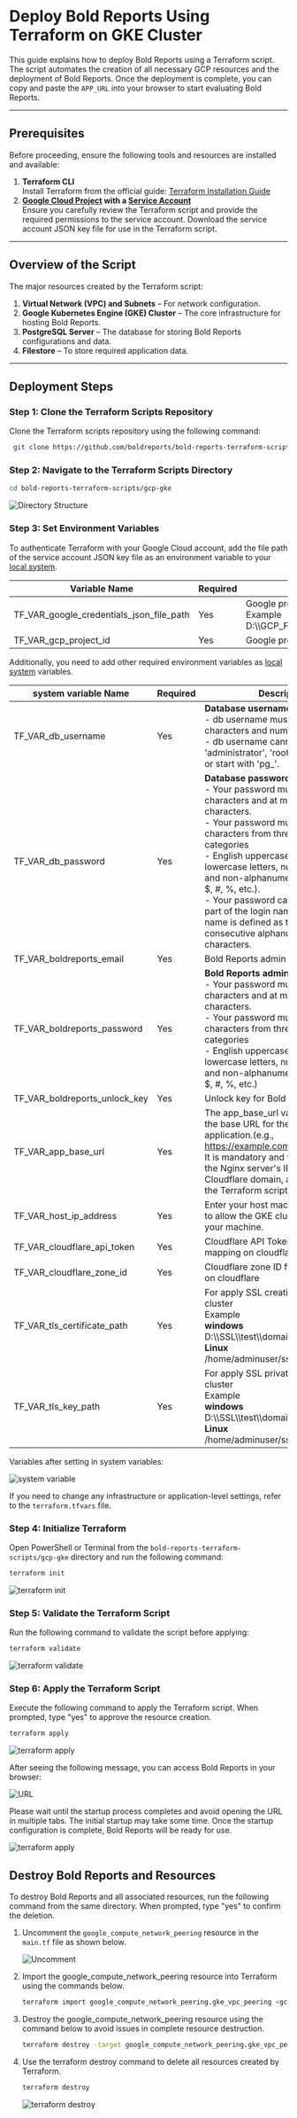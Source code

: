 # Deploy Bold Reports Using Terraform on GKE Cluster

This guide explains how to deploy Bold Reports using a Terraform script. The script automates the creation of all necessary GCP resources and the deployment of Bold Reports. Once the deployment is complete, you can copy and paste the `APP_URL` into your browser to start evaluating Bold Reports.

---

## Prerequisites

Before proceeding, ensure the following tools and resources are installed and available:

1. **Terraform CLI**  
   Install Terraform from the official guide: [Terraform Installation Guide](https://developer.hashicorp.com/terraform/tutorials/aws-get-started/install-cli)
2. **[Google Cloud Project](https://developers.google.com/workspace/guides/create-project) with a [Service Account](https://learn.microsoft.com/en-us/entra/identity-platform/howto-create-service-principal-portal)**  
   Ensure you carefully review the Terraform script and provide the required permissions to the service account. Download the service account JSON key file for use in the Terraform script.

---

## Overview of the Script

The major resources created by the Terraform script:

1. **Virtual Network (VPC) and Subnets** – For network configuration.
2. **Google Kubernetes Engine (GKE) Cluster** – The core infrastructure for hosting Bold Reports.
3. **PostgreSQL Server** – The database for storing Bold Reports configurations and data.
4. **Filestore** – To store required application data.

---

## Deployment Steps

### Step 1: Clone the Terraform Scripts Repository
Clone the Terraform scripts repository using the following command:

```sh
 git clone https://github.com/boldreports/bold-reports-terraform-scripts.git
```

### Step 2: Navigate to the Terraform Scripts Directory

```sh
cd bold-reports-terraform-scripts/gcp-gke
```

![Directory Structure](./images/directory-structure.png)

### Step 3: Set Environment Variables
To authenticate Terraform with your Google Cloud account, add the file path of the service account JSON key file as an environment variable to your [local system](https://chlee.co/how-to-setup-environment-variables-for-windows-mac-and-linux/).

| Variable Name                   | Required | Description                                      |
|----------------------------------|----------|--------------------------------------------------|
| TF_VAR_google_credentials_json_file_path | Yes      | Google project authentication.<br>Example <br>D:\\\GCP_Files\\\google_credentials.json                  |
| TF_VAR_gcp_project_id | Yes      | Google project authentication.|

Additionally, you need to add other required environment variables as [local system](https://chlee.co/how-to-setup-environment-variables-for-windows-mac-and-linux/) variables.

| system variable Name         | Required | Description                                       |
|------------------------------|----------|---------------------------------------------------|
| TF_VAR_db_username            | Yes     | **Database username** <br> - db username must only contain characters and numbers.<br> - db username cannot be 'admin', 'administrator', 'root', 'guest', 'public' or start with 'pg_'.
| TF_VAR_db_password           | Yes      | **Database password** <br> - Your password must be at least 8 characters and at most 128 characters.<br> - Your password must contain characters from three of the following categories<br> - English uppercase letters, English lowercase letters, numbers (0-9), and non-alphanumeric characters (!, $, #, %, etc.).<br> - Your password cannot contain all or part of the login name. Part of a login name is defined as three or more consecutive alphanumeric characters.                                 |
| TF_VAR_boldreports_email          | Yes      | Bold Reports admin Email                               |
| TF_VAR_boldreports_password       | Yes      | **Bold Reports admin password**<br> - Your password must be at least 8 characters and at most 128 characters.<br> - Your password must contain characters from three of the following categories<br> - English uppercase letters, English lowercase letters, numbers (0-9), and non-alphanumeric characters (!, $, #, %, etc.)|
| TF_VAR_boldreports_unlock_key     | Yes      | Unlock key for Bold Reports                            |
| TF_VAR_app_base_url          | Yes      | The app_base_url variable is used as the base URL for the Bold Reports application.(e.g., https://example.com).<br> It is mandatory and will be mapped to the Nginx server's IP using a Cloudflare domain, as configured by the Terraform script.<br>                                          |
| TF_VAR_host_ip_address       | Yes      | Enter your host machine's IP address to allow the GKE cluster to connect to your machine.|
| TF_VAR_cloudflare_api_token  | Yes      | Cloudflare API Token for DNS mapping on cloudflare|
| TF_VAR_cloudflare_zone_id    | Yes      | Cloudflare zone ID for DNS mapping on cloudflare  |
| TF_VAR_tls_certificate_path  | Yes      |For apply SSL creatificate on GKE cluster <br>Example <br>**windows**<br>D:\\\SSL\\\test\\\domain.crt<br>**Linux**<br>/home/adminuser/ssl/test/domain.crt        | 
| TF_VAR_tls_key_path          | Yes      | For apply SSL private key on GKE cluster <br>Example <br>**windows**<br>D:\\\SSL\\\test\\\domain.key<br>**Linux**<br>/home/adminuser/ssl/test/domain.key         | 

Variables after setting in system variables:

![system variable](./images/environment.png)

If you need to change any infrastructure or application-level settings, refer to the `terraform.tfvars` file.

### Step 4: Initialize Terraform
Open PowerShell or Terminal from the `bold-reports-terraform-scripts/gcp-gke` directory and run the following command:
```sh
terraform init
```

![terraform init](./images/terraform_init.png)

### Step 5: Validate the Terraform Script
Run the following command to validate the script before applying:
```sh
terraform validate
```
![terraform validate](./images/terraform_validate.png)

### Step 6: Apply the Terraform Script
Execute the following command to apply the Terraform script. When prompted, type "yes" to approve the resource creation.
```sh
terraform apply
```
![terraform apply](./images/apply.gif)

After seeing the following message, you can access Bold Reports in your browser:

![URL](./images/url.png)

Please wait until the startup process completes and avoid opening the URL in multiple tabs. The initial startup may take some time. Once the startup configuration is complete, Bold Reports will be ready for use.

![terraform apply](./images/boldreports.gif)

## Destroy Bold Reports and Resources
To destroy Bold Reports and all associated resources, run the following command from the same directory. When prompted, type "yes" to confirm the deletion.

1. Uncomment the `google_compute_network_peering` resource in the `main.tf` file as shown below.

   ![Uncomment](./images/Uncomment.png)

2. Import the google_compute_network_peering resource into Terraform using the commands below.

   ```sh
   terraform import google_compute_network_peering.gke_vpc_peering <gcp_project_id>/<app_name>-vpc-<environment>/servicenetworking-googleapis-com
   ```
3. Destroy the google_compute_network_peering resource using the command below to avoid issues in complete resource destruction.
   ```sh
   terraform destroy -target google_compute_network_peering.gke_vpc_peering -auto-approve
   ```

4. Use the terraform destroy command to delete all resources created by Terraform.
   ```sh
   terraform destroy
   ```
   ![terraform destroy](./images/destroy.gif)

